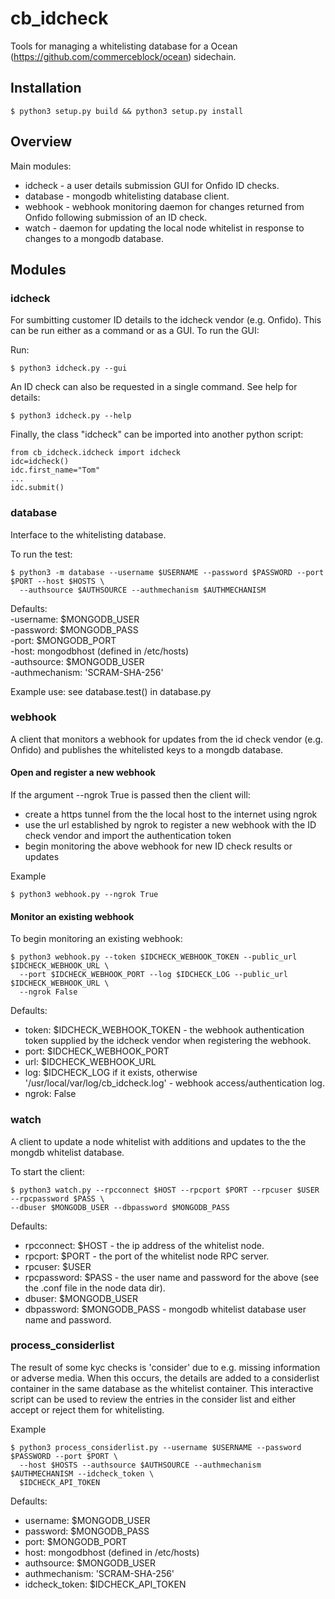 # cb_idcheck

Tools for managing a whitelisting database for a Ocean (https://github.com/commerceblock/ocean) sidechain.

## Installation

    $ python3 setup.py build && python3 setup.py install


## Overview

Main modules:

- idcheck - a user details submission GUI for Onfido ID checks.
- database - mongodb whitelisting database client.
- webhook - webhook monitoring daemon for changes returned from Onfido following submission of an ID check.
- watch - daemon for updating the local node whitelist in response to changes to a mongodb database.

## Modules

### idcheck

For sumbitting customer ID details to the idcheck vendor (e.g. Onfido). This can be run either as a command or as a GUI. To run the GUI:

Run:


    $ python3 idcheck.py --gui  


An ID check can also be requested in a single command. See help for details:  


    $ python3 idcheck.py --help


Finally, the class "idcheck" can be imported into another python script:  


    from cb_idcheck.idcheck import idcheck  
    idc=idcheck()  
    idc.first_name="Tom"  
    ...  
    idc.submit()  



### database

Interface to the whitelisting database.

To run the test:


    $ python3 -m database --username $USERNAME --password $PASSWORD --port $PORT --host $HOSTS \  
      --authsource $AUTHSOURCE --authmechanism $AUTHMECHANISM  
	
Defaults:  
-username: $MONGODB_USER  
-password: $MONGODB_PASS  
-port: $MONGODB_PORT  
-host: mongodbhost (defined in /etc/hosts)  
-authsource: $MONGODB_USER  
-authmechanism: 'SCRAM-SHA-256'  


Example use: see database.test() in database.py 

### webhook

A client that monitors a webhook for updates from the id check vendor (e.g. Onfido) and publishes the whitelisted keys to a mongdb database.

#### Open and register a new webhook

If the argument --ngrok True is passed then the client will:  
   - create a https tunnel from the the local host to the internet using ngrok 
   - use the url established by ngrok to register a new webhook with the ID check vendor and import the authentication token
   - begin monitoring the above webhook for new ID check results or updates

Example 


    $ python3 webhook.py --ngrok True

#### Monitor an existing webhook

To begin monitoring an existing webhook:
	      
    $ python3 webhook.py --token $IDCHECK_WEBHOOK_TOKEN --public_url $IDCHECK_WEBHOOK_URL \  
      --port $IDCHECK_WEBHOOK_PORT --log $IDCHECK_LOG --public_url $IDCHECK_WEBHOOK_URL \  
      --ngrok False  
  
Defaults:  
- token: $IDCHECK_WEBHOOK_TOKEN - the webhook authentication token supplied by the idcheck vendor when registering the webhook.  
- port: $IDCHECK_WEBHOOK_PORT   
- url: $IDCHECK_WEBHOOK_URL   
- log: $IDCHECK_LOG if it exists, otherwise '/usr/local/var/log/cb_idcheck.log' - webhook access/authentication log.  
- ngrok: False  


### watch
A client to update a node whitelist with additions and updates to the the mongdb whitelist database.

To start the client:

   
    $ python3 watch.py --rpcconnect $HOST --rpcport $PORT --rpcuser $USER --rpcpassword $PASS \  
    --dbuser $MONGODB_USER --dbpassword $MONGODB_PASS  
  
Defaults:  
- rpcconnect: $HOST - the ip address of the whitelist node.  
- rpcport: $PORT - the port of the whitelist node RPC server.  
- rpcuser: $USER  
- rpcpassword: $PASS - the user name and password for the above (see the .conf file in the node data dir).  
- dbuser: $MONGODB_USER  
- dbpassword: $MONGODB_PASS - mongodb whitelist database user name and password.  

### process_considerlist

The result of some kyc checks is 'consider' due to e.g. missing information or adverse media. When this occurs, the details are added to a considerlist container in the same database as the whitelist container.
This interactive script can be used to review the entries in the consider list and either accept or reject them for whitelisting.

Example


    $ python3 process_considerlist.py --username $USERNAME --password $PASSWORD --port $PORT \  
      --host $HOSTS --authsource $AUTHSOURCE --authmechanism $AUTHMECHANISM --idcheck_token \  
      $IDCHECK_API_TOKEN  	


Defaults:  
- username: $MONGODB_USER  
- password: $MONGODB_PASS  
- port: $MONGODB_PORT  
- host: mongodbhost (defined in /etc/hosts)  
- authsource: $MONGODB_USER  
- authmechanism: 'SCRAM-SHA-256'  
- idcheck_token: $IDCHECK_API_TOKEN  